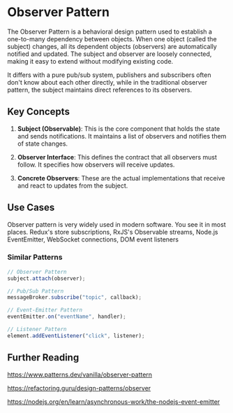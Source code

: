 # Observer Pattern

The Observer Pattern is a behavioral design pattern used to establish a one-to-many dependency between objects. When one object (called the subject) changes, all its dependent objects (observers) are automatically notified and updated.
The subject and observer are loosely connected, making it easy to extend without modifying existing code.

It differs with a pure pub/sub system, publishers and subscribers often don't know about each other directly, while in the traditional observer pattern, the subject maintains direct references to its observers.

## Key Concepts

1. **Subject (Observable)**: This is the core component that holds the state and sends notifications. It maintains a list of observers and notifies them of state changes.

2. **Observer Interface**: This defines the contract that all observers must follow. It specifies how observers will receive updates.

3. **Concrete Observers**: These are the actual implementations that receive and react to updates from the subject.

## Use Cases

Observer pattern is very widely used in modern software. You see it in most places. Redux's store subscriptions, RxJS's Observable streams, Node.js EventEmitter, WebSocket connections, DOM event listeners

### Similar Patterns 

```js
// Observer Pattern
subject.attach(observer);

// Pub/Sub Pattern
messageBroker.subscribe("topic", callback);

// Event-Emitter Pattern
eventEmitter.on("eventName", handler);

// Listener Pattern
element.addEventListener("click", listener);
```

## Further Reading

https://www.patterns.dev/vanilla/observer-pattern

https://refactoring.guru/design-patterns/observer

https://nodejs.org/en/learn/asynchronous-work/the-nodejs-event-emitter